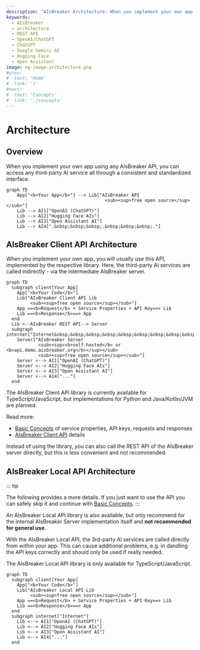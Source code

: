 ```yaml
---
description: "AIsBreaker Architecture: When you implement your own app using any AIsBreaker API, you can access any third-party AI service all through a consistent and standardized interface."
keywords:
  - AIsBreaker
  - architecture
  - REST API
  - OpenAI/ChatGPT
  - ChatGPT
  - Google Gemini AI
  - Hugging Face
  - Open Assistant
image: og-image-architecture.png
#prev:
#  text: 'Home'
#  link: '/'
#next:
#  text: 'Concepts'
#  link: './concepts'
---
```


Architecture
============

Overview
--------
When you implement your own app using any AIsBreaker API, you can access any third-party AI service all through a consistent and standardized interface.

```mermaid
graph TD
    App["<b>Your App</b>"] --> Lib["AIsBreaker API
                                     <sub><sup>free open source</sup></sub>"]
    Lib --> AI1["OpenAI (ChatGPT)"]
    Lib --> AI2["Hugging Face AIs"]
    Lib --> AI3["Open Assistant AI"]
    Lib --> AI4[".&nbsp;&nbsp;&nbsp;.&nbsp;&nbsp;&nbsp;."]
```



AIsBreaker Client API Architecture
----------------------------------
When you implement your own app, you will usually use this API, implemented by the respective library. Here, the third-party AI services are called indirectly - via the intermediate AIsBreaker server.

```mermaid
graph TD
  subgraph client[Your App]
    App["<b>Your Code</b>"]
    Lib["AIsBreaker Client API Lib
         <sub><sup>free open source</sup></sub>"]
    App ==<b>Request</b> + Service Properties + API Key==> Lib
    Lib ==<b>Response</b>==> App
  end
  Lib <--AIsBreaker REST API--> Server
  subgraph internet["Internet&nbsp;&nbsp;&nbsp;&nbsp;&nbsp;&nbsp;&nbsp;&nbsp;&nbsp;&nbsp;"]
    Server["AIsBreaker Server
            <sub><sup><b>self-hosted</b> or <b>api.demo.aisbreaker.org</b></sup></sub>
            <sub><sup>free open source</sup></sub>"]
    Server <--> AI1["OpenAI (ChatGPT)"]
    Server <--> AI2["Hugging Face AIs"]
    Server <--> AI3["Open Assistant AI"]
    Server <--> AI4["..."]
  end
```
The AIsBreaker Client API library is currently available for TypeScript/JavaScript, but implementations for Python and Java/Kotlin/JVM are planned.

Read more:
- [Basic Concepts](./concepts) of service properties, API keys, requests and responses
- [AIsBreaker Client API](./aisbreaker-client-api) details

Instead of using the library, you can also call the REST API of the AIsBreaker server directly, but this is less convenient and not recommended.


AIsBreaker Local API Architecture
---------------------------------
::: tip
<!--**Beginners** should skip this section and continue with [Basic Concepts](./concepts). -->
The following provides a more details. If you just want to use the API you can safely skip it and continue with [Basic Concepts](./concepts).
:::

An AIsBreaker Local API library is also available, but only recommend for the internal AIsBreaker Server implementation itself and **not recommended for general use**.

With the AIsBreaker Local API, the 3rd-party AI services are called directly from within your app. This can cause additional problems, e.g. in dandling the API keys correctly and should only be used if really needed. 

The AIsBreaker Local API library is only available for TypeScript/JavaScript.

```mermaid
graph TD
  subgraph client[Your App]
    App["<b>Your Code</b>"]
    Lib["AIsBreaker Local API Lib
         <sub><sup>free open source</sup></sub>"]
    App ==<b>Request</b> + Service Properties + API Key==> Lib
    Lib ==<b>Response</b>==> App
  end
  subgraph internet["Internet"]
    Lib <--> AI1["OpenAI (ChatGPT)"]
    Lib <--> AI2["Hugging Face AIs"]
    Lib <--> AI3["Open Assistant AI"]
    Lib <--> AI4["..."]
  end
```
